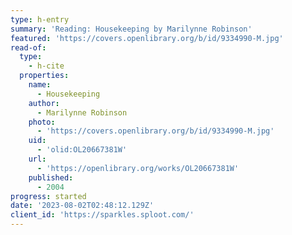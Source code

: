 ```yaml
---
type: h-entry
summary: 'Reading: Housekeeping by Marilynne Robinson'
featured: 'https://covers.openlibrary.org/b/id/9334990-M.jpg'
read-of:
  type:
    - h-cite
  properties:
    name:
      - Housekeeping
    author:
      - Marilynne Robinson
    photo:
      - 'https://covers.openlibrary.org/b/id/9334990-M.jpg'
    uid:
      - 'olid:OL20667381W'
    url:
      - 'https://openlibrary.org/works/OL20667381W'
    published:
      - 2004
progress: started
date: '2023-08-02T02:48:12.129Z'
client_id: 'https://sparkles.sploot.com/'
---
```


